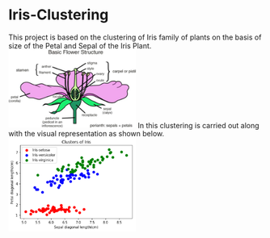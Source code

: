 # Iris-Clustering
This project is based on the clustering of Iris family of plants on the basis of size of the Petal and Sepal of the Iris Plant. 
<img src="flower.jpg" width="50%">
In this clustering is carried out along with the visual representation as shown below.
<img src="analysis2.png" width="50%">
